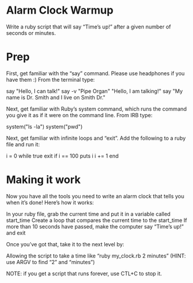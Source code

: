 Alarm Clock Warmup
===
Write a ruby script that will say “Time’s up!” after a given number of seconds or minutes.

Prep
===

First, get familiar with the “say” command.  Please use headphones if you have them :)  From the terminal type:

say "Hello, I can talk\!"
say -v "Pipe Organ" "Hello, I am talking\!"
say "My name is Dr. Smith and I live on Smith Dr."

Next, get familiar with Ruby’s system command, which runs the command you give it as if it were on the command line.  From IRB type:

system("ls -la")
system("pwd")

Next, get familiar with infinite loops and “exit”.  Add the following to a ruby file and run it:

i = 0
while true
  exit if i == 100
  puts i
  i += 1
end

Making it work
===

Now you have all the tools you need to write an alarm clock that tells you when it’s done!  Here’s how it works:

In your ruby file, grab the current time and put it in a variable called start_time
Create a loop that compares the current time to the start_time
If more than 10 seconds have passed, make the computer say “Time’s up!” and exit

Once you’ve got that, take it to the next level by:

Allowing the script to take a time like “ruby my_clock.rb 2 minutes” (HINT: use ARGV to find “2” and “minutes”)

NOTE: if you get a script that runs forever, use CTL+C to stop it.
